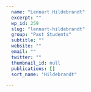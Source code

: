 ```yaml
---
  name: "Lennart Hildebrandt"
  excerpt: ""
  wp_id: 259
  slug: "lennart-hildebrandt"
  group: "Past Students"
  subtitle: ""
  website: ""
  email: ""
  twitter: ""
  thumbnail_id: null
  publications: []
  sort_name: "Hildebrandt"

---
```

